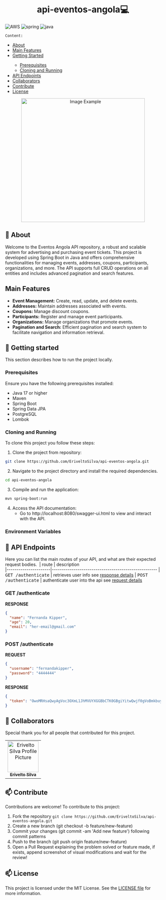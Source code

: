 [JAVA_BADGE]:https://img.shields.io/badge/java-%23ED8B00.svg?style=for-the-badge&logo=openjdk&logoColor=white
[SPRING_BADGE]: https://img.shields.io/badge/spring-%236DB33F.svg?style=for-the-badge&logo=spring&logoColor=white[MONGO_BADGE]:https://img.shields.io/badge/MongoDB-%234ea94b.svg?style=for-the-badge&logo=mongodb&logoColor=white
[AWS_BADGE]:https://img.shields.io/badge/AWS-%23FF9900.svg?style=for-the-badge&logo=amazon-aws&logoColor=white


<h1 align="center" style="font-weight: bold;">api-eventos-angola💻</h1>


![AWS][AWS_BADGE]
![spring][SPRING_BADGE]
![java][JAVA_BADGE]

`Content:`
<ul>
  <li><a href="#about">About</a></li>
  <li><a href="#mainFeatures">Main Features</a></li>
  <li><a href="#gettingStarted">Getting Started</a></li>
    <ul>
      <li><a href="#preRequisites">Prerequisites</a></li>
      <li><a href="#cloning">Cloning and Running</a></li>
    </ul>
  <li><a href="#routes">API Endpoints</a></li>
  <li><a href="#colab">Collaborators</a></li>
  <li><a href="#contribute">Contribute</a></li>
  <li><a href="#license">License</a></li>
</ul>



<p align="center">
    <img src="./assets/images/rh-assistant1.PNG" alt="Image Example" width="400px">
</p>

<h2 id="about">📌 About</h2>
Welcome to the Eventos Angola API repository, a robust and scalable system for advertising and purchasing event tickets. 
This project is developed using Spring Boot in Java and offers comprehensive functionalities for managing events, addresses, coupons, participants, organizations, and more. The API supports full CRUD operations on all entities and includes advanced pagination and search features.


<h2 id="mainFeatures">Main Features</h2>

- <strong>Event Management:</strong> Create, read, update, and delete events.
- <strong>Addresses:</strong> Maintain addresses associated with events.
- <strong>Coupons: </strong>Manage discount coupons.
- <strong>Participants:</strong> Register and manage event participants.
- <strong>Organizations:</strong> Manage organizations that promote events.
- <strong>Pagination and Search:</strong> Efficient pagination and search system to facilitate navigation and information retrieval.


<h2 id="started">🚀 Getting started</h2>
This section describes how to run the project locally.

<h3 id="preRequisites">Prerequisites</h3>

Ensure you have the following prerequisites installed:

- Java 17 or higher
- Maven
- Spring Boot
- Spring Data JPA
- PostgreSQL
- Lombok

<h3 id="cloning">Cloning and Running</h3>

To clone this project you follow these steps:

1. Clone the project from repository:
```bash
git clone https://github.com/EriveltoSilva/api-eventos-angola.git
```

2. Navigate to the project directory and install the required dependencies.
```bash
cd api-eventos-angola
```
3. Compile and run the application:
```bash
mvn spring-boot:run
```

4. Access the API documentation:
   - Go to http://localhost:8080/swagger-ui.html to view and interact with the API.

   
<h3> Environment Variables</h2>


<h2 id="routes">📍 API Endpoints</h2>

Here you can list the main routes of your API, and what are their expected request bodies.
​
| route               | description                                          
|----------------------|-----------------------------------------------------
| <kbd>GET /authenticate</kbd>     | retrieves user info see [response details](#get-auth-detail)
| <kbd>POST /authenticate</kbd>     | authenticate user into the api see [request details](#post-auth-detail)

<h3 id="get-auth-detail">GET /authenticate</h3>

**RESPONSE**
```json
{
  "name": "Fernanda Kipper",
  "age": 20,
  "email": "her-email@gmail.com"
}
```

<h3 id="post-auth-detail">POST /authenticate</h3>

**REQUEST**
```json
{
  "username": "fernandakipper",
  "password": "4444444"
}
```

**RESPONSE**
```json
{
  "token": "OwoMRHsaQwyAgVoc3OXmL1JhMVUYXGGBbCTK0GBgiYitwQwjf0gVoBmkbuyy0pSi"
}
```

<h2 id="colab">🤝 Collaborators</h2>

Special thank you for all people that contributed for this project.

<table>
  <tr>
    <td align="center">
      <a href="#">
        <img src="https://avatars.githubusercontent.com/u/125351173?v=4" width="100px;" alt="Erivelto Silva Profile Picture"/><br>
        <sub>
          <b>Erivelto Silva</b>
        </sub>
      </a>
    </td>
  </tr>
</table>

<h2 id="contribute">📫 Contribute</h2>

Contributions are welcome! To contribute to this project:
1. Fork the repository `git clone https://github.com/EriveltoSilva/api-eventos-angola.git`
2. Create a new branch (git checkout -b feature/new-feature)
3. Commit your changes (git commit -am 'Add new feature') following commit patterns
4. Push to the branch (git push origin feature/new-feature)
5. Open a Pull Request explaining the problem solved or feature made, if exists, append screenshot of visual modifications and wait for the review!

<h2 id="license">📫 License</h2>

This project is licensed under the MIT License. See the <a href="./LICENSE">LICENSE file</a> for more information.